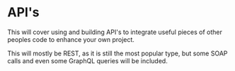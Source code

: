 # API's
<p>This will cover using and building API's to integrate useful pieces of other peoples code to enhance your own project.<p>
<p>This will mostly be REST, as it is still the most popular type, but some SOAP calls and even some GraphQL queries will be included.</p>

